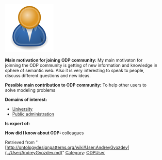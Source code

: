 [![Image:ODPUser.png](../images/a/a6/ODPUser.png)](../Image/ODPUser.png.md "Image:ODPUser.png")




  





__Main motivation for joining ODP community:__ My main motivaton for joinning the ODP community is getting of new information and knowledge in sphere of semantic web. Also it is very interesting to speak to people, discuss different questions and new ideas.


__Possible main contribution to ODP community:__ To help other users to solve modeling problems


__Domains of interest:__



* [University](../Community/University.md "Community:University")
* [Public administration](http://ontologydesignpatterns.org/wiki/index.php?title=Community:Public_administration&action=edit&redlink=1 "Community:Public administration (not yet written)")


__Is expert of:__


  

__How did I know about ODP:__ colleagues






Retrieved from "[http://ontologydesignpatterns.org/wiki/User:AndreyGvozdev](../User/AndreyGvozdev.md)"
 [Category](http://ontologydesignpatterns.org/wiki/Special:Categories "Special:Categories"): [ODPUser](../Category/ODPUser.md "Category:ODPUser")